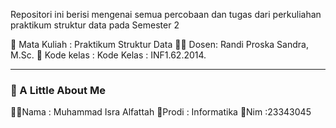 Repositori ini berisi mengenai semua percobaan dan tugas dari perkuliahan praktikum struktur data pada Semester 2

📓 Mata Kuliah : Praktikum Struktur Data
👨‍🏫 Dosen: Randi Proska Sandra, M.Sc.
🏫 Kode kelas : Kode Kelas : INF1.62.2014.
***
### 🧘 A Little About Me
👨‍🔬Nama : Muhammad Isra Alfattah
📓Prodi : Informatika
📆Nim   :23343045

